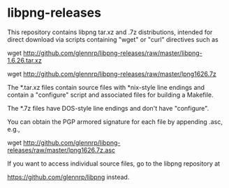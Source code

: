 # libpng-releases

This repository contains libpng tar.xz and .7z distributions, intended
for direct download via scripts containing "wget" or "curl" directives
such as

 wget http://github.com/glennrp/libpng-releases/raw/master/libpng-1.6.26.tar.xz

 wget http://github.com/glennrp/libpng-releases/raw/master/lpng1626.7z

The *.tar.xz files contain source files with *nix-style line endings and
contain a "configure" script and associated files for building a Makefile.

The *.7z files have DOS-style line endings and don't have "configure".

You can obtain the PGP armored signature for each file by appending .asc, e.g.,

 wget http://github.com/glennrp/libpng-releases/raw/master/lpng1626.7z.asc

If you want to access individual source files, go to the libpng repository at

 https://github.com/glennrp/libpng instead.

